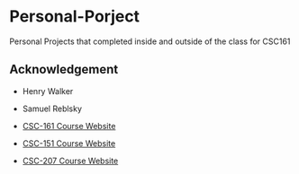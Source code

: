 # Personal-Porject
Personal Projects that completed inside and outside of the class for CSC161


## Acknowledgement
* Henry Walker

* Samuel Reblsky 

* <a href="http://www.cs.grinnell.edu/~walker/courses/161.sp18/"> CSC-161 Course Website </a>

* <a href="https://www.cs.grinnell.edu/~rebelsky/Courses/CSC151/2017F/03/home/"> CSC-151 Course Website </a>

* <a href="http://www.cs.grinnell.edu/~walker/courses/207.fa18/schedule.php"> CSC-207 Course Website </a>
